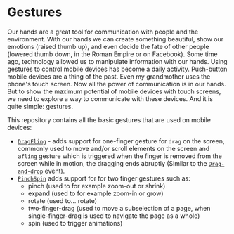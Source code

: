 # Gestures
  Our hands are a great tool for communication with people and the environment. With our hands we can create something beautiful, 
show our emotions (raised thumb up), and even decide the fate of other people (lowered thumb down, in the Roman Empire or on Facebook).
Some time ago, technology allowed us to manipulate information with our hands. 
Using gestures to control mobile devices has become a daily activity. Push-button mobile devices are a thing of the past. Even my grandmother uses the phone's touch screen.
Now all the power of communication is in our hands.
But to show the maximum potential of mobile devices with touch screens, we need to explore a way to communicate with these devices.
And it is quite simple: gestures.

This repository contains all the basic gestures that are used on mobile devices:
* [`DragFling`](https://github.com/Halochkin/Components/tree/master/Gestures/DragFlingMixin) - adds support for one-finger gesture 
for `drag` on the screen, commonly used to move and/or scroll elements on the screen and a`fling` gesture which is triggered when 
the finger is removed from the screen while in motion, the dragging ends abruptly (Similar to the 
[`Drag-and-drop`](https://ru.wikipedia.org/wiki/Drag-and-drop) event).
* [`PinchSpin`](https://github.com/Halochkin/Components/tree/master/Gestures/PinchGestureMixin) adds support for for two finger gestures such as:
  - pinch (used to for example zoom-out or shrink)<br>
  - expand (used to for example zoom-in or grow)<br>
  - rotate (used to... rotate)<br>
  - two-finger-drag (used to move a subselection of a page, when single-finger-drag is used to navigate the page as a whole)<br>
  - spin (used to trigger animations)<br>

